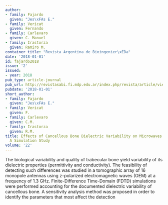 ```yaml
---
author:
- family: Fajardo
  given: "Jes\xFAs E."
- family: Vericat
  given: Fernando
- family: Carlevaro
  given: C. Manuel
- family: Irastorza
  given: Ramiro M.
container_title: "Revista Argentina de Bioingenier\xEDa"
date: '2018-01-01'
id: fajardo2018
issue: '2'
issued:
- year: 2018
pub_type: article-journal
pub_url: http://revistasabi.fi.mdp.edu.ar/index.php/revista/article/view/225/179
pubdate: '2018-01-01'
short_author:
- family: Fajardo
  given: "Jes\xFAs E."
- family: Vericat
  given: F.
- family: Carlevaro
  given: C.M.
- family: Irastorza
  given: R.M.
title: Effects of Cancellous Bone Dielectric Variability on Microwaves Detection Feasibility.
  A Simulation Study
volume: '22'
---
```

The biological variability and quality of trabecular bone yield variability of its dielectric properties (permittivity and conductivity). The feasibility of detecting such differences was studied in a tomographic array of 16 monopole antennas using z-polarized electromagnetic waves (OEM) at a frequency of 1.3 GHz. Finite-Difference Time-Domain (FDTD) simulations were performed accounting for the documented dielectric variability of cancellous bone. A sensitivity analysis method was proposed in order to identify the parameters that most affect the detection
